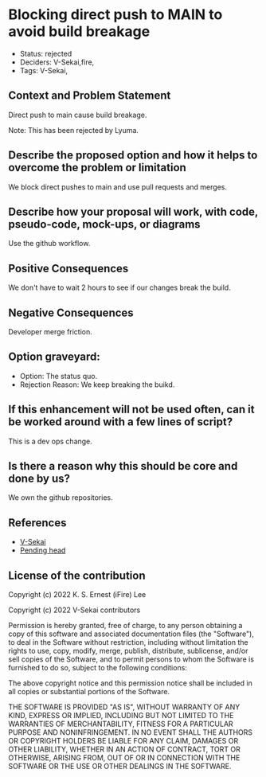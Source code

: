 # Blocking direct push to MAIN to avoid build breakage

- Status: rejected <!-- draft | proposed | rejected | accepted | deprecated | superseded by -->
- Deciders: V-Sekai,fire,
- Tags: V-Sekai,

## Context and Problem Statement

Direct push to main cause build breakage.

Note: This has been rejected by Lyuma.

## Describe the proposed option and how it helps to overcome the problem or limitation

We block direct pushes to main and use pull requests and merges.

## Describe how your proposal will work, with code, pseudo-code, mock-ups, or diagrams

Use the github workflow.

## Positive Consequences <!-- improvement of quality attribute satisfaction, follow-up decisions required -->

We don't have to wait 2 hours to see if our changes break the build.

## Negative Consequences <!-- compromising quality attribute, follow-up decisions required -->

Developer merge friction.

## Option graveyard:
- Option: The status quo. <!-- List the proposed options no longer open for consideration. -->
- Rejection Reason: We keep breaking the buikd. <!-- List the reasons for the rejection: (the bad traits) -->

## If this enhancement will not be used often, can it be worked around with a few lines of script?

This is a dev ops change.

## Is there a reason why this should be core and done by us?

We own the github repositories.

## References
- [V-Sekai](https://v-sekai.org/)
- [Pending head](https://martinfowler.com/bliki/PendingHead.html)

## License of the contribution
Copyright (c) 2022 K. S. Ernest (iFire) Lee

Copyright (c) 2022 V-Sekai contributors

Permission is hereby granted, free of charge, to any person obtaining a copy of this software and associated documentation files (the "Software"), to deal in the Software without restriction, including without limitation the rights to use, copy, modify, merge, publish, distribute, sublicense, and/or sell copies of the Software, and to permit persons to whom the Software is furnished to do so, subject to the following conditions:

The above copyright notice and this permission notice shall be included in all copies or substantial portions of the Software.

THE SOFTWARE IS PROVIDED "AS IS", WITHOUT WARRANTY OF ANY KIND, EXPRESS OR IMPLIED, INCLUDING BUT NOT LIMITED TO THE WARRANTIES OF MERCHANTABILITY, FITNESS FOR A PARTICULAR PURPOSE AND NONINFRINGEMENT. IN NO EVENT SHALL THE AUTHORS OR COPYRIGHT HOLDERS BE LIABLE FOR ANY CLAIM, DAMAGES OR OTHER LIABILITY, WHETHER IN AN ACTION OF CONTRACT, TORT OR OTHERWISE, ARISING FROM, OUT OF OR IN CONNECTION WITH THE SOFTWARE OR THE USE OR OTHER DEALINGS IN THE SOFTWARE.
